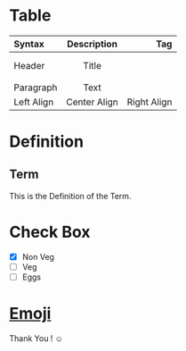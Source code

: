 # Table

| Syntax     | Description  | Tag         |
| :---       |    :----:    | ---:        |
| Header     | Title        | <h1>        |
| Paragraph  | Text         | <p>         |
| Left Align | Center Align | Right Align |

# Definition

## Term

This is the Definition of the Term.


# Check Box

- [x] Non Veg
- [ ] Veg
- [ ] Eggs

# [Emoji](https://github.com/KIRANKUMAR7296/Emoji) 

Thank You ! :relaxed:
